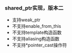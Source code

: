 ### shared_ptr实现，版本二

- 支持weak_ptr
- 不支持enable_from_this
- 不支持template构造函数
- 不支持aliasing构造函数
- 不支持\*pointer_cast操作符
